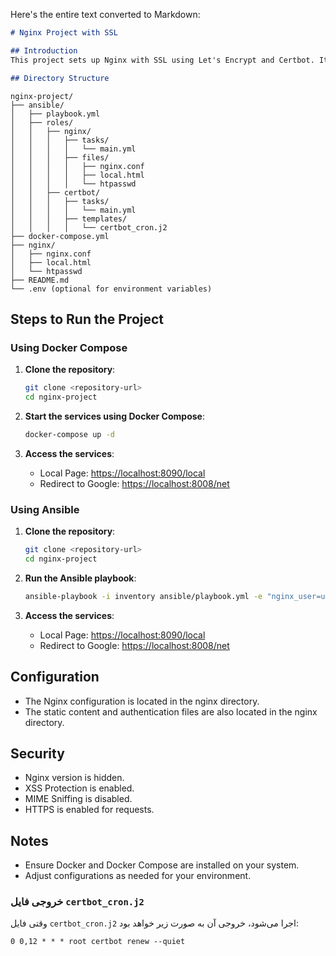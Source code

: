 Here's the entire text converted to Markdown:

```markdown
# Nginx Project with SSL

## Introduction
This project sets up Nginx with SSL using Let's Encrypt and Certbot. It includes configurations for serving static content with Basic Authentication and redirecting to Google.

## Directory Structure

```
```
nginx-project/
├── ansible/
│   ├── playbook.yml
│   ├── roles/
│   │   ├── nginx/
│   │   │   ├── tasks/
│   │   │   │   └── main.yml
│   │   │   ├── files/
│   │   │   │   ├── nginx.conf
│   │   │   │   ├── local.html
│   │   │   │   └── htpasswd
│   │   ├── certbot/
│   │   │   ├── tasks/
│   │   │   │   └── main.yml
│   │   │   ├── templates/
│   │   │   │   └── certbot_cron.j2
├── docker-compose.yml
├── nginx/
│   ├── nginx.conf
│   ├── local.html
│   └── htpasswd
├── README.md
└── .env (optional for environment variables)
```

## Steps to Run the Project

### Using Docker Compose
1. **Clone the repository**:
   ```sh
   git clone <repository-url>
   cd nginx-project
   ```

2. **Start the services using Docker Compose**:
   ```sh
   docker-compose up -d
   ```

3. **Access the services**:
   - Local Page: [https://localhost:8090/local](https://localhost:8090/local)
   - Redirect to Google: [https://localhost:8008/net](https://localhost:8008/net)

### Using Ansible
1. **Clone the repository**:
   ```sh
   git clone <repository-url>
   cd nginx-project
   ```

2. **Run the Ansible playbook**:
   ```sh
   ansible-playbook -i inventory ansible/playbook.yml -e "nginx_user=username nginx_password=password"
   ```

3. **Access the services**:
   - Local Page: [https://localhost:8090/local](https://localhost:8090/local)
   - Redirect to Google: [https://localhost:8008/net](https://localhost:8008/net)

## Configuration
- The Nginx configuration is located in the nginx directory.
- The static content and authentication files are also located in the nginx directory.

## Security
- Nginx version is hidden.
- XSS Protection is enabled.
- MIME Sniffing is disabled.
- HTTPS is enabled for requests.

## Notes
- Ensure Docker and Docker Compose are installed on your system.
- Adjust configurations as needed for your environment.

### خروجی فایل `certbot_cron.j2`
وقتی فایل `certbot_cron.j2` اجرا می‌شود، خروجی آن به صورت زیر خواهد بود:

```cron
0 0,12 * * * root certbot renew --quiet
```
```
